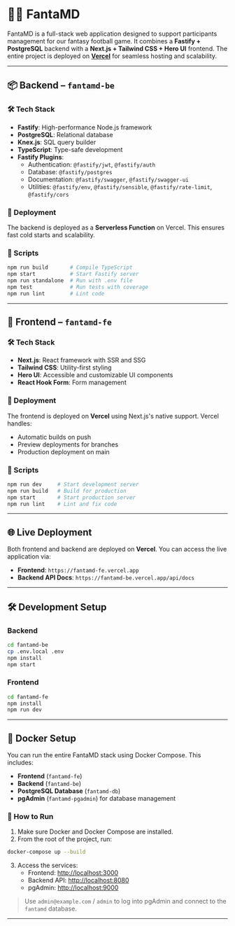 
# 🧙‍♂️ FantaMD

FantaMD is a full-stack web application designed to support participants management for our fantasy football game. It combines a **Fastify + PostgreSQL** backend with a **Next.js + Tailwind CSS + Hero UI** frontend. The entire project is deployed on **[Vercel](https://vercel.com/)** for seamless hosting and scalability.

---

## 📦 Backend – `fantamd-be`

### 🛠 Tech Stack

- **Fastify**: High-performance Node.js framework
- **PostgreSQL**: Relational database
- **Knex.js**: SQL query builder
- **TypeScript**: Type-safe development
- **Fastify Plugins**:
  - Authentication: `@fastify/jwt`, `@fastify/auth`
  - Database: `@fastify/postgres`
  - Documentation: `@fastify/swagger`, `@fastify/swagger-ui`
  - Utilities: `@fastify/env`, `@fastify/sensible`, `@fastify/rate-limit`, `@fastify/cors`

### 🚀 Deployment

The backend is deployed as a **Serverless Function** on Vercel. This ensures fast cold starts and scalability.

### 🔧 Scripts

```bash
npm run build       # Compile TypeScript
npm start           # Start Fastify server
npm run standalone  # Run with .env file
npm test            # Run tests with coverage
npm run lint        # Lint code
```

---

## 🎨 Frontend – `fantamd-fe`

### 🛠 Tech Stack

- **Next.js**: React framework with SSR and SSG
- **Tailwind CSS**: Utility-first styling
- **Hero UI**: Accessible and customizable UI components
- **React Hook Form**: Form management

### 🚀 Deployment

The frontend is deployed on **Vercel** using Next.js's native support. Vercel handles:

- Automatic builds on push
- Preview deployments for branches
- Production deployment on main

### 🔧 Scripts

```bash
npm run dev     # Start development server
npm run build   # Build for production
npm start       # Start production server
npm run lint    # Lint and fix code
```

---

## 🌐 Live Deployment

Both frontend and backend are deployed on **Vercel**. You can access the live application via:

- **Frontend**: `https://fantamd-fe.vercel.app`
- **Backend API Docs**: `https://fantamd-be.vercel.app/api/docs`

---

## 🛠 Development Setup

### Backend

```bash
cd fantamd-be
cp .env.local .env
npm install
npm start
```

### Frontend

```bash
cd fantamd-fe
npm install
npm run dev
```

---

## 🐳 Docker Setup

You can run the entire FantaMD stack using Docker Compose. This includes:

- **Frontend** (`fantamd-fe`)
- **Backend** (`fantamd-be`)
- **PostgreSQL Database** (`fantamd-db`)
- **pgAdmin** (`fantamd-pgadmin`) for database management

### 🚀 How to Run

1. Make sure Docker and Docker Compose are installed.
2. From the root of the project, run:

```bash
docker-compose up --build
```

3. Access the services:
   - Frontend: [http://localhost:3000](http://localhost:3000)
   - Backend API: [http://localhost:8080](http://localhost:8080)
   - pgAdmin: [http://localhost:9000](http://localhost:9000)

> Use `admin@example.com` / `admin` to log into pgAdmin and connect to the `fantamd` database.

---
